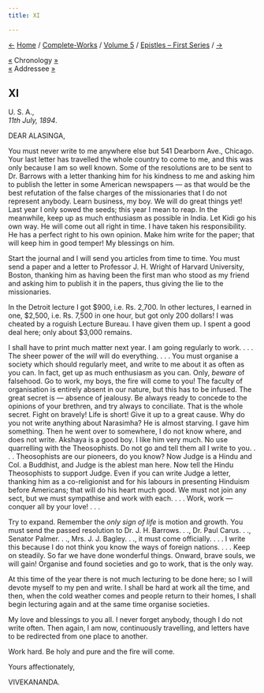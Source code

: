 ```yaml
---
title: XI

---
```

<div>

[←](010_alasinga.htm) [Home](../../../index.htm) /
[Complete-Works](../../complete_works.htm) / [Volume
5](../volume_5_contents.htm) / [Epistles – First
Series](epistles_first_series_contents.htm) / [→](012_sister.htm)

  

[«](../../volume_8/epistles_fourth_series/023_sisters.htm) Chronology
[»](../../volume_9/letters_fifth_series/024_mother.htm)  
[«](010_alasinga.htm) Addressee [»](013_alasinga.htm)

## XI

U. S. A.,  
*11th July, 1894*.

DEAR ALASINGA,

You must never write to me anywhere else but 541 Dearborn Ave., Chicago.
Your last letter has travelled the whole country to come to me, and this
was only because I am so well known. Some of the resolutions are to be
sent to Dr. Barrows with a letter thanking him for his kindness to me
and asking him to publish the letter in some American newspapers — as
that would be the best refutation of the false charges of the
missionaries that I do not represent anybody. Learn business, my boy. We
will do great things yet! Last year I only sowed the seeds; this year I
mean to reap. In the meanwhile, keep up as much enthusiasm as possible
in India. Let Kidi go his own way. He will come out all right in time. I
have taken his responsibility. He has a perfect right to his own
opinion. Make him write for the paper; that will keep him in good
temper! My blessings on him.

Start the journal and I will send you articles from time to time. You
must send a paper and a letter to Professor J. H. Wright of Harvard
University, Boston, thanking him as having been the first man who stood
as my friend and asking him to publish it in the papers, thus giving the
lie to the missionaries.

In the Detroit lecture I got $900, i.e. Rs. 2,700. In other lectures, I
earned in one, $2,500, i.e. Rs. 7,500 in one hour, but got only 200
dollars! I was cheated by a roguish Lecture Bureau. I have given them
up. I spent a good deal here; only about $3,000 remains.

I shall have to print much matter next year. I am going regularly to
work. . . . The sheer power of the *will* will do everything. . . . You
must organise a society which should regularly meet, and write to me
about it as often as you can. In fact, get up as much enthusiasm as you
can. Only, *beware* of falsehood. Go to work, my boys, the fire will
come to you! The faculty of organisation is entirely absent in our
nature, but this has to be infused. The great secret is — absence of
jealousy. Be always ready to concede to the opinions of your brethren,
and try always to conciliate. That is the whole secret. Fight on
bravely! Life is short! Give it up to a great cause. Why do you not
write anything about Narasimha? He is almost starving. I gave him
something. Then he went over to somewhere, I do not know where, and does
not write. Akshaya is a good boy. I like him very much. No use
quarrelling with the Theosophists. Do not go and tell them all I write
to you. . . . Theosophists are our pioneers, do you know? Now Judge is a
Hindu and Col. a Buddhist, and Judge is the ablest man here. Now tell
the Hindu Theosophists to support Judge. Even if you can write Judge a
letter, thanking him as a co-religionist and for his labours in
presenting Hinduism before Americans; that will do his heart much good.
We must not join any sect, but we must sympathise and work with each. .
. . Work, work — conquer all by your love! . . .

Try to expand. Remember the *only sign of life* is motion and growth.
You must send the passed resolution to Dr. J. H. Barrows. . ., Dr. Paul
Carus. . ., Senator Palmer. . ., Mrs. J. J. Bagley. . ., it must come
officially. . . . I write this because I do not think you know the ways
of foreign nations. . . . Keep on steadily. So far we have done
wonderful things. Onward, brave souls, we will gain! Organise and found
societies and go to work, that is the only way.

At this time of the year there is not much lecturing to be done here; so
I will devote myself to my pen and write. I shall be hard at work all
the time, and then, when the cold weather comes and people return to
their homes, I shall begin lecturing again and at the same time organise
societies.

My love and blessings to you all. I never forget anybody, though I do
not write often. Then again, I am now, continuously travelling, and
letters have to be redirected from one place to another.

Work hard. Be holy and pure and the fire will come.

Yours affectionately,

VIVEKANANDA.

</div>

